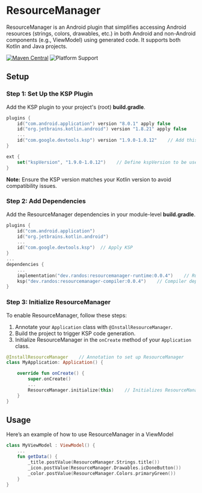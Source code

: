 # ResourceManager
ResourceManager is an Android plugin that simplifies accessing Android resources (strings, colors, drawables, etc.) in both Android and non-Android components (e.g., ViewModel) using generated code. It supports both Kotlin and Java projects.

[![Maven Central](https://img.shields.io/maven-central/v/dev.randos/resourcemanager-compiler.svg)](https://central.sonatype.com/artifact/dev.randos/resourcemanager-compiler)
![Platform Support](https://img.shields.io/badge/platform-Android-brightgreen.svg)

## Setup

### Step 1: Set Up the KSP Plugin
Add the KSP plugin to your project's (root) __build.gradle__.
```kotlin
plugins {
    id("com.android.application") version "8.0.1" apply false
    id("org.jetbrains.kotlin.android") version "1.8.21" apply false
    ...
    id("com.google.devtools.ksp") version "1.9.0-1.0.12"    // Add this line for KSP support
}

ext {
    set("kspVersion", "1.9.0-1.0.12")    // Define kspVersion to be used by ResourceManager
}
```
__Note:__ Ensure the KSP version matches your Kotlin version to avoid compatibility issues.

### Step 2: Add Dependencies
Add the ResourceManager dependencies in your module-level __build.gradle__.
```kotlin
plugins {
    id("com.android.application")
    id("org.jetbrains.kotlin.android")
    ...
    id("com.google.devtools.ksp")  // Apply KSP
}
...
dependencies {
    ...
    implementation("dev.randos:resourcemanager-runtime:0.0.4")    // Runtime dependency
    ksp("dev.randos:resourcemanager-compiler:0.0.4")    // Compiler dependency for KSP
}
```

### Step 3: Initialize ResourceManager
To enable ResourceManager, follow these steps:

1. Annotate your `Application` class with `@InstallResourceManager`.
2. Build the project to trigger KSP code generation.
3. Initialize ResourceManager in the `onCreate` method of your `Application` class.

```kotlin
@InstallResourceManager    // Annotation to set up ResourceManager
class MyApplication: Application() {

    override fun onCreate() {
        super.onCreate()
        ...
        ResourceManager.initialize(this)    // Initializes ResourceManager
    }
}
```

## Usage
Here’s an example of how to use ResourceManager in a ViewModel

```kotlin
class MyViewModel : ViewModel() {
    ...
    fun getData() {
        _title.postValue(ResourceManager.Strings.title())
        _icon.postValue(ResourceManager.Drawables.icDoneButton())
        _color.postValue(ResourceManager.Colors.primaryGreen())
    }
}
```
